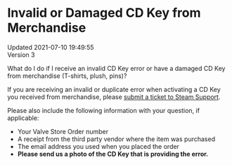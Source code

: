 # Invalid or Damaged CD Key from Merchandise
Updated 2021-07-10 19:49:55  
Version 3  

What do I do if I receive an invalid CD Key error or have a damaged CD Key from merchandise (T-shirts, plush, pins)?  
  
If you are receiving an invalid or duplicate error when activating a CD Key you received from merchandise, please [submit a ticket to Steam Support](https://help.steampowered.com/).  
  
Please also include the following information with your question, if applicable:  
  

* Your Valve Store Order number
* A receipt from the third party vendor where the item was purchased
* The email address you used when you placed the order
* **Please send us a photo of the CD Key that is providing the error.**